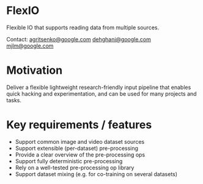 # FlexIO

Flexible IO that supports reading data from multiple sources.

Contact: agritsenko@google.com dehghani@google.com mjlm@google.com

# Motivation
Deliver a flexible lightweight research-friendly input pipeline that enables quick hacking and experimentation, and can be used for many projects and tasks.

# Key requirements / features
 * Support common image and video dataset sources
 * Support extensible (per-dataset) pre-processing
 * Provide a clear overview of the pre-processing ops
 * Support fully deterministic pre-processing
 * Rely on a well-tested pre-processing op library
 * Support dataset mixing (e.g. for co-training on several datasets)
